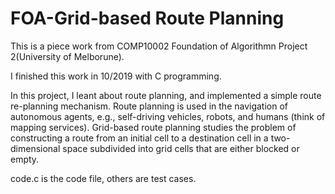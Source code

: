 # FOA-Grid-based Route Planning

This is a piece work from COMP10002 Foundation of Algorithmn Project 2(University of Melborune).

I finished this work in 10/2019 with C programming.

In this project, I leant about route planning, and implemented a simple route re-planning mechanism. Route planning is used in the navigation of autonomous agents, e.g., self-driving vehicles, robots, and humans (think of mapping services). Grid-based route planning studies the problem of constructing a route from an initial cell to a destination cell in a two-dimensional space subdivided into grid cells that are either blocked or empty. 

code.c is the code file, others are test cases.
